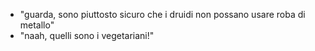 - "guarda, sono piuttosto sicuro che i druidi non possano usare roba di metallo"
- "naah, quelli sono i vegetariani!"
